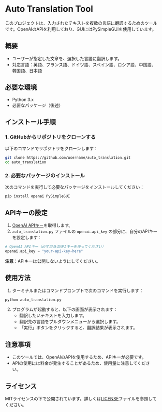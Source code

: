 # Auto Translation Tool

このプロジェクトは、入力されたテキストを複数の言語に翻訳するためのツールです。OpenAIのAPIを利用しており、GUIにはPySimpleGUIを使用しています。

## 概要
- ユーザーが指定した文章を、選択した言語に翻訳します。
- 対応言語：英語、フランス語、ドイツ語、スペイン語、ロシア語、中国語、韓国語、日本語

## 必要な環境
- Python 3.x
- 必要なパッケージ（後述）

## インストール手順

### 1. GitHubからリポジトリをクローンする
以下のコマンドでリポジトリをクローンします：

```bash
git clone https://github.com/username/auto_translation.git
cd auto_translation
```

### 2. 必要なパッケージのインストール
次のコマンドを実行して必要なパッケージをインストールしてください：

```bash
pip install openai PySimpleGUI
```

## APIキーの設定
1. [OpenAI APIキー](https://platform.openai.com/signup)を取得します。
2. `auto_translation.py` ファイルの `openai.api_key` の部分に、自分のAPIキーを設定します：

```python
# OpenAI APIキー（必ず自身のAPIキーを使ってください）
openai.api_key = "your-api-key-here"
```

**注意**：APIキーは公開しないようにしてください。

## 使用方法
1. ターミナルまたはコマンドプロンプトで次のコマンドを実行します：

```bash
python auto_translation.py
```

2. プログラムが起動すると、以下の画面が表示されます：
   - 翻訳したいテキストを入力します。
   - 翻訳先の言語をプルダウンメニューから選択します。
   - 「実行」ボタンをクリックすると、翻訳結果が表示されます。

## 注意事項
- このツールでは、OpenAIのAPIを使用するため、APIキーが必要です。
- APIの使用には料金が発生することがあるため、使用量に注意してください。

## ライセンス
MITライセンスの下で公開されています。詳しくは[LICENSE](LICENSE)ファイルを参照してください。
